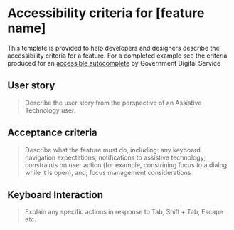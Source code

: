 # Accessibility criteria for [feature name]

This template is provided to help developers and designers describe the accessibility criteria for a feature. For a completed example see the criteria produced for an [accessible autocomplete](https://github.com/alphagov/accessible-autocomplete/blob/master/accessibility-criteria.md) by Government Digital Service

## User story

> Describe the user story from the perspective of an Assistive Technology user.


## Acceptance criteria

> Describe what the feature must do, including: any keyboard navigation expectations; notifications to assistive technology; constraints on user action (for example, constrining focus to a dialog while it is open), and; focus management considerations

## Keyboard Interaction

> Explain any specific actions in response to Tab, Shift + Tab, Escape etc.